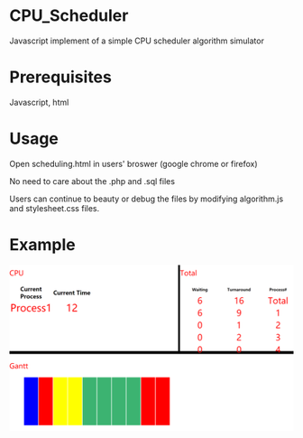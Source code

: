 # CPU_Scheduler
Javascript implement of a simple CPU scheduler algorithm simulator

# Prerequisites
Javascript, html

# Usage
Open scheduling.html in users' broswer (google chrome or firefox)

No need to care about the .php and .sql files

Users can continue to beauty or debug the files by modifying algorithm.js and stylesheet.css files.

# Example
![image](https://github.com/eli5168/CPU_Scheduler/blob/master/_example.png)
